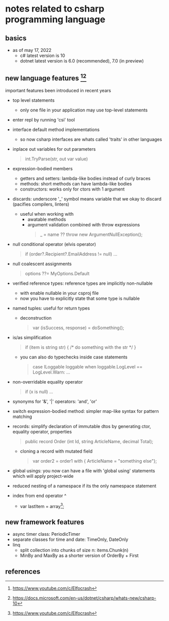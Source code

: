# notes related to csharp programming language

## basics

- as of may 17, 2022
  - c# latest version is 10 
  - dotnet latest version is 6.0 (recommended), 7.0 (in preview)


## new language features [^1][^2]

important features been introduced in recent years

- top level statements
  - only one file in your application may use top-level statements

- enter repl by running 'csi' tool

- interface default method implementations
  - so now csharp interfaces are whats called 'traits' in other languages

- inplace out variables for out parameters
  > int.TryParse(str, out var value)

- expression-bodied members
  - getters and setters: lambda-like bodies instead of curly braces
  - methods: short methods can have lambda-like bodies
  - constructors: works only for ctors with 1 argument

- discards: underscore '_' symbol means variable that we okay to discard (pacifies compilers, linters)
  - useful when working with 
    - awatable methods
    - argument validation combined with throw expressions
      > _ = name ?? throw new ArgumentNullException();

- null conditional operator (elvis operator)
  > if (order?.Recipient?.EmailAddress != null) ...

- null coalescent assignments
  > options ??= MyOptions.Default

- verified reference types: reference types are implicitly non-nullable
  - with <Nullable>enable</Nullable> <WarningsAsErrors>nullable</WarningsAsErrors> in your csproj file
  - now you have to explicitly state that some type is nullable

- named tuples: useful for return types
  - deconstruction
    > var (isSuccess, response) = doSomething();

- is/as simplification
  > if (item is string str) { /* do something with the str */ }
  - you can also do typechecks inside case statements
    > case ILoggable loggable when loggable.LogLevel == LogLevel.Warn: ...

- non-overridable equality operator
  > if (x is null) ...

- synonyms for '&', '|' operators: 'and', 'or'

- switch expression-bodied method: simpler map-like syntax for pattern matching

- records: simplify declaration of immutable dtos by generating ctor, equality operator, properties
  > public record Order (int Id, string ArticleName, decimal Total);
  - cloning a record with mutated field
    > var order2 = order1 with { ArticleName = "something else"};

- global usings: you now can have a file with 'global using' statements which will apply project-wide

- reduced nesting of a namespace if its the only namespace statement

- index from end operator ^
  - var lastItem = array[^1]; 


## new framework features

  - async timer class: PeriodicTimer
  - separate classes for time and date: TimeOnly, DateOnly
  - linq
    - split collection into chunks of size n: items.Chunk(n)
    - MinBy and MaxBy as a shorter version of OrderBy + First


## references

[^1]: https://www.youtube.com/c/Elfocrash
[^2]: https://docs.microsoft.com/en-us/dotnet/csharp/whats-new/csharp-10
